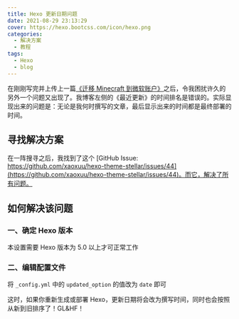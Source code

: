 ```yaml
---
title: Hexo 更新日期问题
date: 2021-08-29 23:13:29
cover: https://hexo.bootcss.com/icon/hexo.png
categories:
  - 解决方案
  - 教程
tags:
  - Hexo
  - blog
---
```


在刚刚写完并上传上一篇[《迁移 Minecraft 到微软账户》](https://blog.cubik65536.top/2021-08-29-TransferMinecraftToMicrosoft/)之后，令我困扰许久的另外一个问题又出现了。我博客左侧的《最近更新》的时间排名是错误的。实际显现出来的问题是：无论是我何时撰写的文章，最后显示出来的时间都是最终部署的时间。

## 寻找解决方案

在一阵搜寻之后，我找到了这个 [GitHub Issue: https://github.com/xaoxuu/hexo-theme-stellar/issues/44](https://github.com/xaoxuu/hexo-theme-stellar/issues/44)。而它，解决了所有问题。

## 如何解决该问题

### 一、确定 Hexo 版本

本设置需要 Hexo 版本为 5.0 以上才可正常工作

### 二、编辑配置文件

将 `_config.yml` 中的 `updated_option` 的值改为 `date` 即可

这时，如果你重新生成或部署 Hexo，更新日期将会改为撰写时间，同时也会按照从新到旧排序了！GL&HF！
